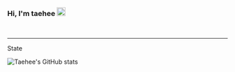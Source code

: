 ### Hi, I'm taehee <img src="https://media.giphy.com/media/hvRJCLFzcasrR4ia7z/giphy.gif" width="20" >
<br />

---
State

![Taehee's GitHub stats](https://github-readme-stats.vercel.app/api?username=jangth0655&layout=compact&hide=contribs,prs&count_private=true&theme=radical&count_private=true)



